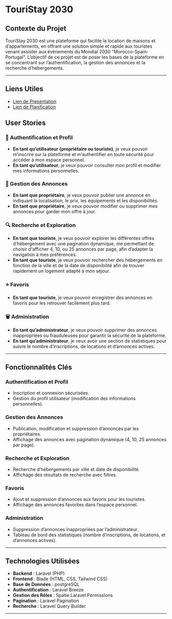 # TouriStay 2030

## Contexte du Projet

TouriStay 2030 est une plateforme qui facilite la location de maisons et d’appartements, en offrant une solution simple et rapide aux touristes venant assister aux événements du Mondial 2030 "Morocco-Spain-Portugal". L’objectif de ce projet est de poser les bases de la plateforme en se concentrant sur l’authentification, la gestion des annonces et la recherche d’hébergements.

---

## Liens Utiles
- [Lien de Presentation](https://www.canva.com/design/DAGgb749HI0/jR4rheCs3j65KzFc1NGvcA/edit?utm_content=DAGgb749HI0&utm_campaign=designshare&utm_medium=link2&utm_source=sharebutton)
- [Lien de Planification](https://alirostom2201.atlassian.net/jira/software/projects/TS/boards/2?atlOrigin=eyJpIjoiMjdkYjIxM2ViYjU2NDRkMWJkNzQ0ZDU1YjRmMzFkMTAiLCJwIjoiaiJ9)

## User Stories

### 🔑 Authentification et Profil
- **En tant qu’utilisateur (propriétaire ou touriste)**, je veux pouvoir m’inscrire sur la plateforme et m’authentifier en toute sécurité pour accéder à mon espace personnel.
- **En tant qu’utilisateur**, je veux pouvoir consulter mon profil et modifier mes informations personnelles.

### 🏡 Gestion des Annonces
- **En tant que propriétaire**, je veux pouvoir publier une annonce en indiquant la localisation, le prix, les équipements et les disponibilités.
- **En tant que propriétaire**, je veux pouvoir modifier ou supprimer mes annonces pour garder mon offre à jour.

### 🔍 Recherche et Exploration
- **En tant que touriste**, je veux pouvoir explorer les différentes offres d’hébergement avec une pagination dynamique, me permettant de choisir d'afficher 4, 10, ou 25 annonces par page, afin d’adapter la navigation à mes préférences.
- **En tant que touriste**, je veux pouvoir rechercher des hébergements en fonction de la ville et de la date de disponibilité afin de trouver rapidement un logement adapté à mon séjour.

### ⭐ Favoris
- **En tant que touriste**, je veux pouvoir enregistrer des annonces en favoris pour les retrouver facilement plus tard.

### 🗑️ Administration
- **En tant qu’administrateur**, je veux pouvoir supprimer des annonces inappropriées ou frauduleuses pour garantir la sécurité de la plateforme.
- **En tant qu’administrateur**, je veux avoir une section de statistiques pour suivre le nombre d’inscriptions, de locations et d’annonces actives.

---

## Fonctionnalités Clés

### Authentification et Profil
- Inscription et connexion sécurisées.
- Gestion du profil utilisateur (modification des informations personnelles).

### Gestion des Annonces
- Publication, modification et suppression d’annonces par les propriétaires.
- Affichage des annonces avec pagination dynamique (4, 10, 25 annonces par page).

### Recherche et Exploration
- Recherche d’hébergements par ville et date de disponibilité.
- Affichage des résultats de recherche avec filtres.

### Favoris
- Ajout et suppression d’annonces aux favoris pour les touristes.
- Affichage des annonces favorites dans l’espace personnel.

### Administration
- Suppression d’annonces inappropriées par l’administrateur.
- Tableau de bord des statistiques (nombre d’inscriptions, de locations, et d’annonces actives).

---

## Technologies Utilisées

- **Backend** : Laravel (PHP)
- **Frontend** : Blade (HTML, CSS, Tailwind CSS)
- **Base de Données** : postgreSQL
- **Authentification** : Laravel Breeze 
- **Gestion des Rôles** : Spatie Laravel Permissions
- **Pagination** : Laravel Pagination
- **Recherche** : Laravel Query Builder

---
